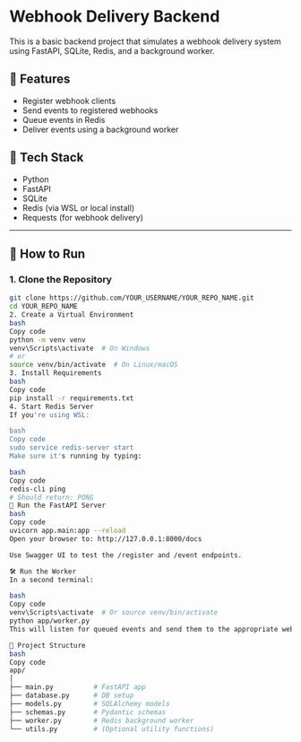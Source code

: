 # Webhook Delivery Backend

This is a basic backend project that simulates a webhook delivery system using FastAPI, SQLite, Redis, and a background worker.

## 🔧 Features

- Register webhook clients
- Send events to registered webhooks
- Queue events in Redis
- Deliver events using a background worker

## 🧰 Tech Stack

- Python
- FastAPI
- SQLite
- Redis (via WSL or local install)
- Requests (for webhook delivery)

---

## 🚀 How to Run

### 1. Clone the Repository

```bash
git clone https://github.com/YOUR_USERNAME/YOUR_REPO_NAME.git
cd YOUR_REPO_NAME
2. Create a Virtual Environment
bash
Copy code
python -m venv venv
venv\Scripts\activate  # On Windows
# or
source venv/bin/activate  # On Linux/macOS
3. Install Requirements
bash
Copy code
pip install -r requirements.txt
4. Start Redis Server
If you're using WSL:

bash
Copy code
sudo service redis-server start
Make sure it's running by typing:

bash
Copy code
redis-cli ping
# Should return: PONG
📡 Run the FastAPI Server
bash
Copy code
uvicorn app.main:app --reload
Open your browser to: http://127.0.0.1:8000/docs

Use Swagger UI to test the /register and /event endpoints.

🛠️ Run the Worker
In a second terminal:

bash
Copy code
venv\Scripts\activate  # Or source venv/bin/activate
python app/worker.py
This will listen for queued events and send them to the appropriate webhook URLs.

📁 Project Structure
bash
Copy code
app/
│
├── main.py          # FastAPI app
├── database.py      # DB setup
├── models.py        # SQLAlchemy models
├── schemas.py       # Pydantic schemas
├── worker.py        # Redis background worker
└── utils.py         # (Optional utility functions)